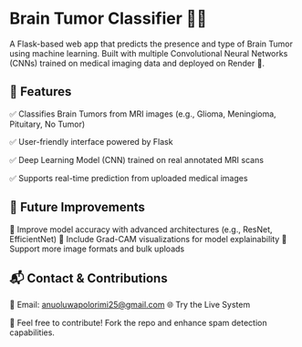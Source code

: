 # Brain Tumor Classifier 🧠🔬
A Flask-based web app that predicts the presence and type of Brain Tumor using machine learning. Built with multiple Convolutional Neural Networks (CNNs) trained on medical imaging data and deployed on Render 🚀.

## 🚀 Features
✅ Classifies Brain Tumors from MRI images (e.g., Glioma, Meningioma, Pituitary, No Tumor)

✅ User-friendly interface powered by Flask

✅ Deep Learning Model (CNN) trained on real annotated MRI scans

✅ Supports real-time prediction from uploaded medical images

## 🚀 Future Improvements
🔹 Improve model accuracy with advanced architectures (e.g., ResNet, EfficientNet)
🔹 Include Grad-CAM visualizations for model explainability
🔹 Support more image formats and bulk uploads

## 📬 Contact & Contributions
📩 Email: anuoluwapolorimi25@gmail.com 🌐 Try the Live System

🚀 Feel free to contribute! Fork the repo and enhance spam detection capabilities.

